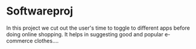 # Softwareproj
In this project we cut out the user's time to toggle to different apps before doing online shopping. It helps in suggesting good and popular e-commerce  clothes....
